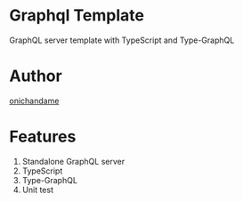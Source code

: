 # Graphql Template

GraphQL server template with TypeScript and Type-GraphQL

# Author

[onichandame](https://onichandame.com)

# Features

1. Standalone GraphQL server
2. TypeScript
3. Type-GraphQL
4. Unit test
